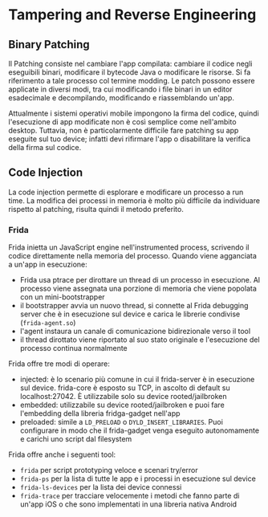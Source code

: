 # Tampering and Reverse Engineering

## Binary Patching

Il Patching consiste nel cambiare l'app compilata:
cambiare il codice negli eseguibili binari,
modificare il bytecode Java
o modificare le risorse.
Si fa riferimento a tale processo col termine modding.
Le patch possono essere applicate in diversi modi, tra cui
modificando i file binari in un editor esadecimale e 
decompilando, modificando e riassemblando un'app.

Attualmente i sistemi operativi mobile impongono la firma del codice, quindi l'esecuzione di app modificate non è così semplice come nell'ambito desktop.
Tuttavia, non è particolarmente difficile fare patching su app eseguite sul tuo device; infatti devi rifirmare l'app o disabilitare la verifica della firma sul codice.

## Code Injection

La code injection permette di esplorare e modificare un processo a run time.
La modifica dei processi in memoria è molto più difficile da individuare rispetto al patching, risulta quindi il metodo preferito.

### Frida

Frida inietta un JavaScript engine nell'instrumented process, scrivendo il codice direttamente nella memoria del processo.
Quando viene agganciata a un'app in esecuzione:

- Frida usa ptrace per dirottare un thread di un processo in esecuzione.
Al processo viene assegnata una porzione di memoria che viene popolata con un mini-bootstrapper
- il bootstrapper avvia un nuovo thread, si connette al Frida debugging server che è in esecuzione sul device e carica le librerie condivise (`frida-agent.so`)
- l'agent instaura un canale di comunicazione bidirezionale verso il tool
- il thread dirottato viene riportato al suo stato originale e l'esecuzione del processo continua normalmente

Frida offre tre modi di operare:

- injected:
è lo scenario più comune in cui il frida-server è in esecuzione sul device.
frida-core è esposto su TCP, in ascolto di default su localhost:27042.
È utilizzabile solo su device rooted/jailbroken
- embedded:
utilizzabile su device rooted/jailbroken e puoi fare l'embedding della libreria fridga-gadget nell'app
- preloaded:
simile a `LD_PRELOAD` o `DYLD_INSERT_LIBRARIES`.
Puoi configurare in modo che il frida-gadget venga eseguito autonomamente e carichi uno script dal filesystem

Frida offre anche i seguenti tool:

- `frida` per script prototyping veloce e scenari try/error
- `frida-ps` per la lista di tutte le app e i processi in esecuzione sul device
- `frida-ls-devices` per la lista dei device connessi
- `frida-trace` per tracciare velocemente i metodi che fanno parte di un'app iOS o che sono implementati in una libreria nativa Android

